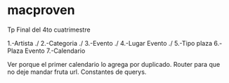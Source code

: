 # macproven
Tp Final del 4to cuatrimestre

1.-Artista ./
2.-Categoria ./
3.-Evento ./
4.-Lugar Evento ./
5.-Tipo plaza
6.-Plaza Evento
7.-Calendario

Ver porque el primer calendario lo agrega por duplicado.
Router para que no deje mandar fruta url.
Constantes de querys.
